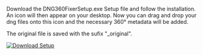 Download the DNG360FixerSetup.exe Setup file and follow the installation. An icon will then appear on your desktop. Now you can drag and drop your dng files onto this icon and the necessary 360° metadata will be added.

The original file is saved with the sufix "_original".

[![Download Setup](https://img.shields.io/badge/DNG360FixerSetup.exe-brightgreen)]([https://github.com/LauritzOffe/DNG-360-Fixer/blob/main/DNG360FixerSetup.exe](https://github.com/LauritzOffe/DNG-360-Fixer/releases/tag/publish))
